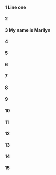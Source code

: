 #### 1 Line one 
#### 2
#### 3 My name is Marilyn
#### 4
#### 5
#### 6
#### 7
#### 8
#### 9
#### 10
#### 11
#### 12
#### 13
#### 14
#### 15